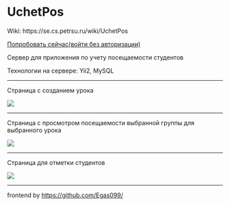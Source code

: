 <h1>UchetPos</h1>
<p>Wiki: https://se.cs.petrsu.ru/wiki/UchetPos</p>
<a href='http://kappa.cs.petrsu.ru/~pogudin/UchetPos/UchetPosSite/#/'>Попробовать сейчас(войти без авторизации)</a>
<p>Сервер для приложения по учету посещаемости студентов</p>
<p>Технологии на сервере: Yii2, MySQL</p>
<hr>
<p>Страница с созданием урока</p>
<img src='https://i.ibb.co/9HNhbYz/image.png'</img>
<hr>
<p>Страница с просмотром посещаемости выбранной группы для выбранного урока</p>
<img src='https://i.ibb.co/4VfFTpt/2.png'</img>
<hr>
<p>Страница для отметки студентов</p>
<img src='https://i.ibb.co/NtB66wn/image.png'</img>
<hr>
frontend by <a href='https://github.com/Egas099/UchetPos'>https://github.com/Egas099/</a>
